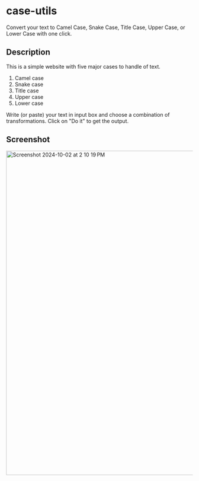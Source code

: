 # case-utils
Convert your text to Camel Case, Snake Case, Title Case, Upper Case, or Lower Case with one click.

## Description
This is a simple website with five major cases to handle of text.
1. Camel case
2. Snake case
3. Title case
4. Upper case
5. Lower case

Write (or paste) your text in input box and choose a combination of transformations.
Click on "Do it" to get the output.

## Screenshot
<img width="876" alt="Screenshot 2024-10-02 at 2 10 19 PM" src="https://github.com/user-attachments/assets/3c1fe59f-a4e2-4c1a-aad9-6b55f101e6fb">
